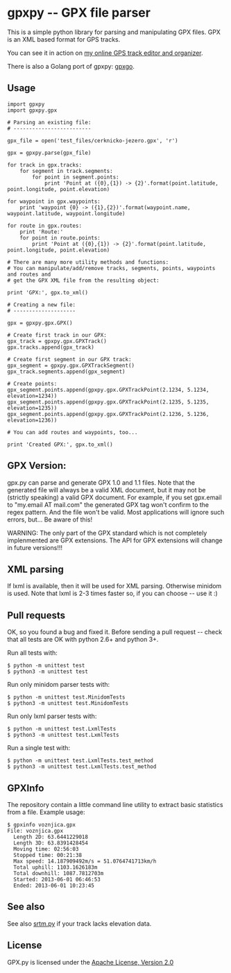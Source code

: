 gpxpy -- GPX file parser
========================

This is a simple python library for parsing and manipulating GPX files. GPX is an XML based format for GPS tracks.

You can see it in action on [my online GPS track editor and organizer](http://www.trackprofiler.com).

There is also a Golang port of gpxpy: [gpxgo](http://github.com/tkrajina/gpxgo).

Usage
-----

    import gpxpy
    import gpxpy.gpx

    # Parsing an existing file:
    # -------------------------

    gpx_file = open('test_files/cerknicko-jezero.gpx', 'r')

    gpx = gpxpy.parse(gpx_file)

    for track in gpx.tracks:
        for segment in track.segments:
            for point in segment.points:
                print 'Point at ({0},{1}) -> {2}'.format(point.latitude, point.longitude, point.elevation)

    for waypoint in gpx.waypoints:
        print 'waypoint {0} -> ({1},{2})'.format(waypoint.name, waypoint.latitude, waypoint.longitude)
        
    for route in gpx.routes:
        print 'Route:'
        for point in route.points:
            print 'Point at ({0},{1}) -> {2}'.format(point.latitude, point.longitude, point.elevation)

    # There are many more utility methods and functions:
    # You can manipulate/add/remove tracks, segments, points, waypoints and routes and
    # get the GPX XML file from the resulting object:

    print 'GPX:', gpx.to_xml()

    # Creating a new file:
    # --------------------

    gpx = gpxpy.gpx.GPX()

    # Create first track in our GPX:
    gpx_track = gpxpy.gpx.GPXTrack()
    gpx.tracks.append(gpx_track)

    # Create first segment in our GPX track:
    gpx_segment = gpxpy.gpx.GPXTrackSegment()
    gpx_track.segments.append(gpx_segment)

    # Create points:
    gpx_segment.points.append(gpxpy.gpx.GPXTrackPoint(2.1234, 5.1234, elevation=1234))
    gpx_segment.points.append(gpxpy.gpx.GPXTrackPoint(2.1235, 5.1235, elevation=1235))
    gpx_segment.points.append(gpxpy.gpx.GPXTrackPoint(2.1236, 5.1236, elevation=1236))

    # You can add routes and waypoints, too...

    print 'Created GPX:', gpx.to_xml()

GPX Version:
------------

gpx.py can parse and generate GPX 1.0 and 1.1 files. Note that the generated file will always be a valid XML document, but it may not be (strictly speaking) a valid GPX document. For example, if you set gpx.email to "my.email AT mail.com" the generated GPX tag won't confirm to the regex pattern. And the file won't be valid. Most applications will ignore such errors, but... Be aware of this!

WARNING: The only part of the GPX standard which is not completely implenmented are GPX extensions. The API for GPX extensions will change in future versions!!!

XML parsing
-----------

If lxml is available, then it will be used for XML parsing.
Otherwise minidom is used.
Note that lxml is 2-3 times faster so, if you can choose -- use it :)

Pull requests
-------------

OK, so you found a bug and fixed it. Before sending a pull request -- check that all tests are OK with python 2.6+ and python 3+.

Run all tests with:

    $ python -m unittest test
    $ python3 -m unittest test

Run only minidom parser tests with:

    $ python -m unittest test.MinidomTests
    $ python3 -m unittest test.MinidomTests

Run only lxml parser tests with:

    $ python -m unittest test.LxmlTests
    $ python3 -m unittest test.LxmlTests

Run a single test with:

    $ python -m unittest test.LxmlTests.test_method
    $ python3 -m unittest test.LxmlTests.test_method

GPXInfo
-------

The repository contain a little command line utility to extract basic statistics from a file.
Example usage:

    $ gpxinfo voznjica.gpx 
    File: voznjica.gpx
      Length 2D: 63.6441229018
      Length 3D: 63.8391428454
      Moving time: 02:56:03
      Stopped time: 00:21:38
      Max speed: 14.187909492m/s = 51.0764741713km/h
      Total uphill: 1103.1626183m
      Total downhill: 1087.7812703m
      Started: 2013-06-01 06:46:53
      Ended: 2013-06-01 10:23:45

See also
--------

See also [srtm.py](https://github.com/tkrajina/srtm.py) if your track lacks elevation data.

License
-------

GPX.py is licensed under the [Apache License, Version 2.0](http://www.apache.org/licenses/LICENSE-2.0)

